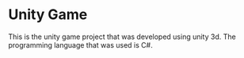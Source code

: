 <h1>Unity Game</h1>
<p>This is the unity game project that was developed using unity 3d. The programming language that was used is C#.</p>

